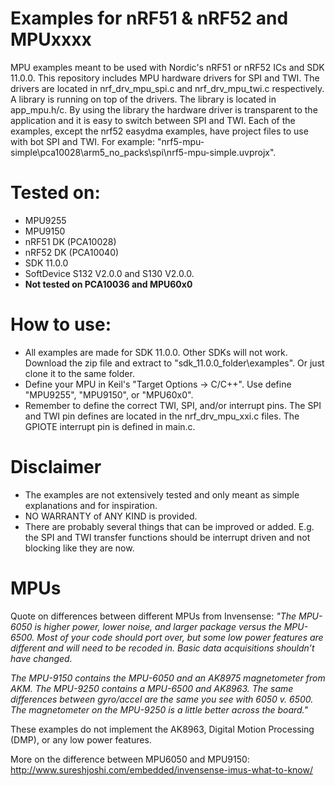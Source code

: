# Examples for nRF51 & nRF52 and MPUxxxx
MPU examples meant to be used with Nordic's nRF51 or nRF52 ICs and SDK 11.0.0. 
This repository includes MPU hardware drivers for SPI and TWI. The drivers are located in nrf_drv_mpu_spi.c and nrf_drv_mpu_twi.c respectively. A library is running on top of the drivers. The library is located in app_mpu.h/c. By using the library the hardware driver is transparent to the application and it is easy to switch between SPI and TWI. Each of the examples, except the nrf52 easydma examples, have project files to use with bot SPI and TWI. For example: "nrf5-mpu-simple\pca10028\arm5_no_packs\spi\nrf5-mpu-simple.uvprojx". 

# Tested on:
* MPU9255
* MPU9150
* nRF51 DK (PCA10028)
* nRF52 DK (PCA10040)
* SDK 11.0.0
* SoftDevice S132 V2.0.0 and S130 V2.0.0.
* <b>Not tested on PCA10036 and MPU60x0</b>

# How to use:
* All examples are made for SDK 11.0.0. Other SDKs will not work. Download the zip file and extract to "sdk_11.0.0_folder\examples". Or just clone it to the same folder. 
* Define your MPU in Keil's "Target Options -> C/C++". Use define "MPU9255", "MPU9150", or "MPU60x0".
* Remember to define the correct TWI, SPI, and/or interrupt pins. The SPI and TWI pin defines are located in the nrf_drv_mpu_xxi.c files. The GPIOTE interrupt pin is defined in main.c.

# Disclaimer
 * The examples are not extensively tested and only meant as simple explanations and for inspiration. 
 * NO WARRANTY of ANY KIND is provided.
 * There are probably several things that can be improved or added. E.g. the SPI and TWI transfer functions should be interrupt driven and not blocking like they are now. 

# MPUs
Quote on differences between different MPUs from Invensense:
<i>"The MPU-6050 is higher power, lower noise, and larger package versus the MPU-6500. Most of your code should port over, but some low power features are different and will need to be recoded in. Basic data acquisitions shouldn’t have changed.

The MPU-9150 contains the MPU-6050 and an AK8975 magnetometer from AKM. The MPU-9250 contains a MPU-6500 and AK8963. The same differences between gyro/accel are the same you see with 6050 v. 6500. The magnetometer on the MPU-9250 is a little better across the board."</i>

These examples do not implement the AK8963, Digital Motion Processing (DMP), or any low power features.

More on the difference between MPU6050 and MPU9150: http://www.sureshjoshi.com/embedded/invensense-imus-what-to-know/
